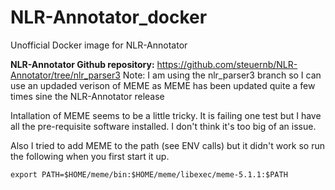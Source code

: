 # NLR-Annotator_docker

Unofficial Docker image for NLR-Annotator

**NLR-Annotator Github repository:** https://github.com/steuernb/NLR-Annotator/tree/nlr_parser3
Note: I am using the nlr_parser3 branch so I can use an updaded verison of MEME as MEME has been updated quite a few times sine the NLR-Annotator release

Intallation of MEME seems to be a little tricky. It is failing one test but I have all the pre-requisite software installed. I don't think it's too big of an issue.

Also I tried to add MEME to the path (see ENV calls) but it didn't work so run the following when you first start it up.

`export PATH=$HOME/meme/bin:$HOME/meme/libexec/meme-5.1.1:$PATH` 

